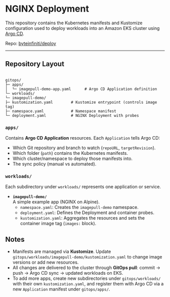 # NGINX Deployment

This repository contains the Kubernetes manifests and Kustomize configuration used to deploy workloads into an Amazon EKS cluster using [Argo CD](https://argo-cd.readthedocs.io/).

Repo: [byteinfiniti/deploy](https://github.com/byteinfiniti/deploy)

---

## Repository Layout

```

gitops/
├─ apps/
│  └─ imagepull-demo-app.yaml      # Argo CD Application definition
└─ workloads/
└─ imagepull-demo/
├─ kustomization.yaml        # Kustomize entrypoint (controls image tag)
├─ namespace.yaml            # Namespace manifest
└─ deployment.yaml           # NGINX Deployment with probes

```

### `apps/`
Contains **Argo CD Application** resources. Each `Application` tells Argo CD:
- Which Git repository and branch to watch (`repoURL`, `targetRevision`).
- Which folder (`path`) contains the Kubernetes manifests.
- Which cluster/namespace to deploy those manifests into.
- The sync policy (manual vs automated).

### `workloads/`
Each subdirectory under `workloads/` represents one application or service.

- **`imagepull-demo/`**  
  A simple example app (NGINX on Alpine).  
  - `namespace.yaml`: Creates the `imagepull-demo` namespace.  
  - `deployment.yaml`: Defines the Deployment and container probes.  
  - `kustomization.yaml`: Aggregates the resources and sets the container image tag (`images:` block).

## Notes

* Manifests are managed via **Kustomize**. Update `gitops/workloads/imagepull-demo/kustomization.yaml` to change image versions or add new resources.
* All changes are delivered to the cluster through **GitOps pull**: commit → push → Argo CD sync → updated workloads on EKS.
* To add more apps, create new subdirectories under `gitops/workloads/` with their own `kustomization.yaml`, and register them with Argo CD via a new `Application` manifest under `gitops/apps/`.

